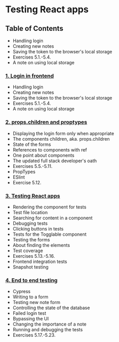 # Testing React apps

## Table of Contents
- Handling login
- Creating new notes
- Saving the token to the browser's local storage
- Exercises 5.1.-5.4.
- A note on using local storage

### [1. Login in frontend](./1-Login-in-frontend.md)
- Handling login
- Creating new notes
- Saving the token to the browser's local storage
- Exercises 5.1.-5.4.
- A note on using local storage
  
### [2. props.children and proptypes](./2-props.children-and-proptypes.md)
- Displaying the login form only when appropriate
- The components children, aka. props.children
- State of the forms
- References to components with ref
- One point about components
- The updated full stack developer's oath
- Exercises 5.5.-5.11.
- PropTypes
- ESlint
- Exercise 5.12.

### [3. Testing React apps](./3-Testing-React-apps.md)
- Rendering the component for tests
- Test file location
- Searching for content in a component
- Debugging tests
- Clicking buttons in tests
- Tests for the Togglable component
- Testing the forms
- About finding the elements
- Test coverage
- Exercises 5.13.-5.16.
- Frontend integration tests
- Snapshot testing
  
### [4. End to end testing](./4-End-to-end-testing.md)
- Cypress
- Writing to a form
- Testing new note form
- Controlling the state of the database
- Failed login test
- Bypassing the UI
- Changing the importance of a note
- Running and debugging the tests
- Exercises 5.17.-5.23.
